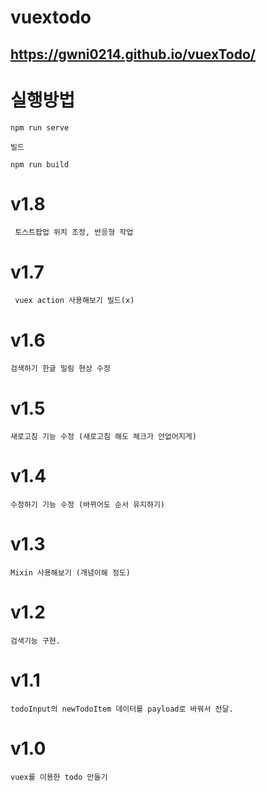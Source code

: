 # vuextodo
## https://gwni0214.github.io/vuexTodo/

# 실행방법
    npm run serve

    빌드
    
    npm run build

# v1.8
     토스트팝업 위치 조정, 반응형 작업

# v1.7
     vuex action 사용해보기 빌드(x)

# v1.6
    검색하기 한글 밀림 현상 수정

# v1.5
    새로고침 기능 수정 (새로고침 해도 체크가 안없어지게)

# v1.4
    수정하기 기능 수정 (바뀌어도 순서 유지하기)

# v1.3
    Mixin 사용해보기 (개념이해 정도)

# v1.2
    검색기능 구현.

# v1.1
    todoInput의 newTodoItem 데이터를 payload로 바꿔서 전달.

# v1.0
    vuex를 이용한 todo 만들기
